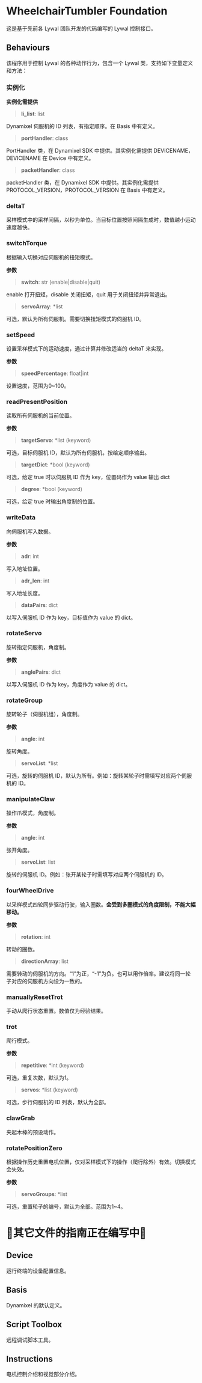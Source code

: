 # WheelchairTumbler Foundation
这是基于先前各 Lywal 团队开发的代码编写的 Lywal 控制接口。

## Behaviours
该程序用于控制 Lywal 的各种动作行为，包含一个 Lywal 类，支持如下变量定义和方法：

### 实例化
**实例化需提供**
> **li_list**: list

Dynamixel 伺服机的 ID 列表，有指定顺序。在 Basis 中有定义。

> **portHandler**: class

PortHandler 类，在 Dynamixel SDK 中提供。其实例化需提供 DEVICENAME，DEVICENAME 在 Device 中有定义。

> **packetHandler**: class

packetHandler 类，在 Dynamixel SDK 中提供。其实例化需提供 PROTOCOL_VERSION，PROTOCOL_VERSION 在 Basis 中有定义。


### deltaT
采样模式中的采样间隔，以秒为单位。当目标位置按照间隔生成时，数值越小运动速度越快。


### switchTorque
根据输入切换对应伺服机的扭矩模式。

**参数**
> **switch**: str (enable|disable|quit)

enable 打开扭矩，disable 关闭扭矩，quit 用于关闭扭矩并异常退出。

> **servoArray**: \*list

可选，默认为所有伺服机。需要切换扭矩模式的伺服机 ID。


### setSpeed
设置采样模式下的运动速度，通过计算并修改适当的 deltaT 来实现。

**参数**
> **speedPercentage**: float|int

设置速度，范围为0~100。


### readPresentPosition
读取所有伺服机的当前位置。

**参数**
> **targetServo**: \*list (keyword)

可选，目标伺服机 ID，默认为所有伺服机，按给定顺序输出。

> **targetDict**: \*bool (keyword)

可选，给定 true 时以伺服机 ID 作为 key，位置码作为 value 输出  dict

> **degree**: \*bool (keyword)

可选，给定 true 时输出角度制的位置。


### writeData
向伺服机写入数据。

**参数**
> **adr**: int

写入地址位置。

> **adr_len**: int

写入地址长度。

> **dataPairs**: dict

以写入伺服机 ID 作为 key，目标值作为 value 的 dict。


### rotateServo
旋转指定伺服机，角度制。

**参数**
> **anglePairs**: dict

以写入伺服机 ID 作为 key，角度作为 value 的 dict。


### rotateGroup
旋转轮子（伺服机组），角度制。

**参数**
> **angle**: int

旋转角度。

> **servoList**: \*list

可选，旋转的伺服机 ID，默认为所有。例如：旋转某轮子时需填写对应两个伺服机的 ID。


### manipulateClaw
操作爪模式，角度制。

**参数**
> **angle**: int

张开角度。

> **servoList**: list

旋转的伺服机 ID。例如：张开某轮子时需填写对应两个伺服机的 ID。


### fourWheelDrive
以采样模式四轮同步驱动行驶，输入圈数。**会受到多圈模式的角度限制，不能大幅移动。**

**参数**
> **rotation**: int

转动的圈数。

> **directionArray**: list

需要转动的伺服机的方向。“1”为正，“-1”为负。也可以用作倍率。建议将同一轮子对应的伺服机方向设为一致的。


### manuallyResetTrot
手动从爬行状态重置。数值仅为经验结果。


### trot
爬行模式。

**参数**
> **repetitive**: \*int (keyword)

可选，重复次数，默认为1。

> **servos**: \*list (keyword)

可选，步行伺服机的 ID 列表，默认为全部。


### clawGrab
夹起木棒的预设动作。


### rotatePositionZero
根据操作历史重置电机位置，仅对采样模式下的操作（爬行除外）有效。切换模式会失效。

**参数**
> **servoGroups**: \*list

可选，重置轮子的编号，默认为全部。范围为1~4。


# 🚧其它文件的指南正在编写中🚧
## Device
运行终端的设备配置信息。


## Basis
Dynamixel 的默认定义。


## Script Toolbox
远程调试脚本工具。


## Instructions
电机控制介绍和视觉部分介绍。
